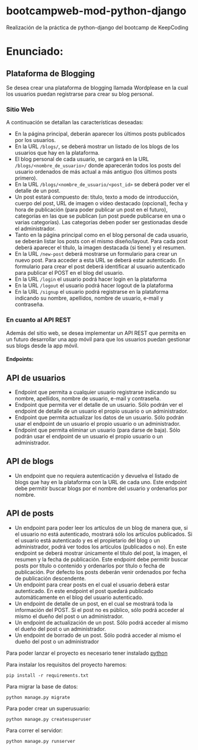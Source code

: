 # bootcampweb-mod-python-django

Realización de la práctica de python-django del bootcamp de KeepCoding

# Enunciado:

## Plataforma de Blogging
Se desea crear una plataforma de blogging llamada Wordplease en la cual los usuarios puedan
registrarse para crear su blog personal.

### Sitio Web
A continuación se detallan las características deseadas:
- En la página principal, deberán aparecer los últimos posts publicados por los usuarios.
- En la URL `/blogs/`, se deberá mostrar un listado de los blogs de los usuarios que hay en la plataforma.
- El blog personal de cada usuario, se cargará en la URL `/blogs/<nombre_de_usuario>/` donde aparecerán todos los posts del usuario ordenados de más actual a más antiguo (los últimos posts primero).
- En la URL `/blogs/<nombre_de_usuario/<post_id>` se deberá poder ver el detalle de un post.
- Un post estará compuesto de: título, texto a modo de introducción, cuerpo del post, URL de imagen o vídeo destacado (opcional), fecha y hora de publicación (para poder publicar un post en el futuro), categorías en las que se publican (un post puede publicarse en una o varias categorías). Las categorías deben poder ser gestionadas desde el administrador.
- Tanto en la página principal como en el blog personal de cada usuario, se deberán listar los posts con el mismo diseño/layout. Para cada post deberá aparecer el título, la imagen destacada (si tiene) y el resumen.
- En la URL `/new-post` deberá mostrarse un formulario para crear un nuevo post. Para acceder a esta URL se deberá estar autenticado. En formulario para crear el post deberá identificar al usuario autenticado para publicar el POST en el blog del usuario.
- En la URL `/login` el usuario podrá hacer login en la plataforma
- En la URL `/logout` el usuario podrá hacer logout de la plataforma
- En la URL `/signup` el usuario podrá registrarse en la plataforma indicando su nombre, apellidos, nombre de usuario, e-mail y contraseña.

### En cuanto al API REST
Además del sitio web, se desea implementar un API REST que permita en un futuro desarrollar
una app móvil para que los usuarios puedan gestionar sus blogs desde la app móvil.

#### Endpoints:

## API de usuarios
- Endpoint que permita a cualquier usuario registrarse indicando su nombre, apellidos, nombre de usuario, e-mail y contraseña.
- Endpoint que permita ver el detalle de un usuario. Sólo podrán ver el endpoint de detalle de un usuario el propio usuario o un administrador.
- Endpoint que permita actualizar los datos de un usuario. Sólo podrán usar el endpoint de un usuario el propio usuario o un administrador.
- Endpoint que permita eliminar un usuario (para darse de baja). Sólo podrán usar el endpoint de un usuario el propio usuario o un administrador.

## API de blogs
- Un endpoint que no requiera autenticación y devuelva el listado de blogs que hay en la plataforma con la URL de cada uno. Este endpoint debe permitir buscar blogs por el nombre del usuario y ordenarlos por nombre.

## API de posts
- Un endpoint para poder leer los artículos de un blog de manera que, si el usuario no está autenticado, mostrará sólo los artículos publicados. Si el usuario está autenticado y es el propietario del blog o un administrador, podrá ver todos los artículos (publicados o no). En este endpoint se deberá mostrar únicamente el título del post, la imagen, el resumen y la fecha de publicación. Este endpoint debe permitir buscar posts por título o contenido y ordenarlos por título o fecha de publicación. Por defecto los posts deberán venir ordenados por fecha de publicación descendente.
- Un endpoint para crear posts en el cual el usuario deberá estar autenticado. En este endpoint el post quedará publicado automáticamente en el blog del usuario autenticado.
- Un endpoint de detalle de un post, en el cual se mostrará toda la información del POST. Si el post no es público, sólo podrá acceder al mismo el dueño del post o un administrador.
- Un endpoint de actualización de un post. Sólo podrá acceder al mismo el dueño del post o un administrador.
- Un endpoint de borrado de un post. Sólo podrá acceder al mismo el dueño del post o un administrador

Para poder lanzar el proyecto es necesario tener instalado [python](https://www.python.org/downloads/)

Para instalar los requisitos del proyecto haremos:
```shell
pip install -r requirements.txt
```

Para migrar la base de datos:
```shell
python manage.py migrate
```


Para poder crear un superusuario:
```shell
python manage.py createsuperuser
```

Para correr el servidor:
```
python manage.py runserver
```